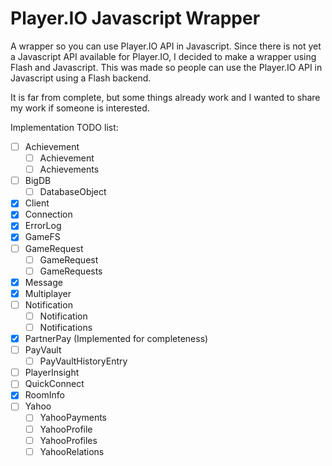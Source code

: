 Player.IO Javascript Wrapper
============================

A wrapper so you can use Player.IO API in Javascript.
Since there is not yet a Javascript API available for Player.IO, I decided to make a wrapper using Flash and Javascript.
This was made so people can use the Player.IO API in Javascript using a Flash backend.

It is far from complete, but some things already work and I wanted to share my work if someone is interested.

Implementation TODO list:
- [ ] Achievement
	- [ ] Achievement
	- [ ] Achievements
- [ ] BigDB
	- [ ] DatabaseObject
- [x] Client
- [x] Connection
- [x] ErrorLog
- [x] GameFS
- [ ] GameRequest
	- [ ] GameRequest
	- [ ] GameRequests
- [x] Message
- [x] Multiplayer
- [ ] Notification
	- [ ] Notification
	- [ ] Notifications
- [x] PartnerPay
	(Implemented for completeness)
- [ ] PayVault
	- [ ] PayVaultHistoryEntry
- [ ] PlayerInsight
- [ ] QuickConnect
- [x] RoomInfo
- [ ] Yahoo
	- [ ] YahooPayments
	- [ ] YahooProfile
	- [ ] YahooProfiles
	- [ ] YahooRelations